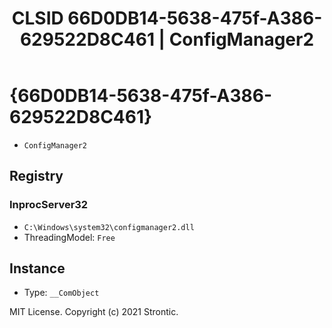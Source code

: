 ﻿---
title: "CLSID 66D0DB14-5638-475f-A386-629522D8C461 | ConfigManager2"
excerpt: What is COM-Object CLSID 66D0DB14-5638-475f-A386-629522D8C461?
---

# {66D0DB14-5638-475f-A386-629522D8C461}

* `ConfigManager2`

## Registry


### InprocServer32

* `C:\Windows\system32\configmanager2.dll`
* ThreadingModel: `Free`

## Instance

* Type: `__ComObject`

MIT License. Copyright (c) 2021 Strontic.


